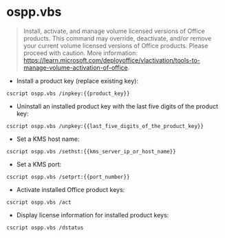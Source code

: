 # ospp.vbs

> Install, activate, and manage volume licensed versions of Office products.
> This command may override, deactivate, and/or remove your current volume licensed versions of Office products. Please proceed with caution.
> More information: <https://learn.microsoft.com/deployoffice/vlactivation/tools-to-manage-volume-activation-of-office>.

- Install a product key (replace existing key):

`cscript ospp.vbs /inpkey:{{product_key}}`

- Uninstall an installed product key with the last five digits of the product key:

`cscript ospp.vbs /unpkey:{{last_five_digits_of_the_product_key}}`

- Set a KMS host name:

`cscript ospp.vbs /sethst:{{kms_server_ip_or_host_name}}`

- Set a KMS port:

`cscript ospp.vbs /setprt:{{port_number}}`

- Activate installed Office product keys:

`cscript ospp.vbs /act`

- Display license information for installed product keys:

`cscript ospp.vbs /dstatus`
